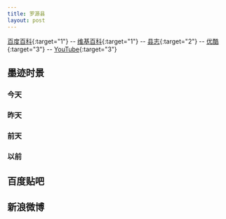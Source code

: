```yaml
---
title: 罗源县
layout: post
---
```

[百度百科](//baike.baidu.com/view/190654.htm){:target="1"} --
[维基百科](//zh.wikipedia.org/zh-hans/罗源){:target="1"} --
[县志](//vdisk.weibo.com/s/uaZyCAQu-lwfJ){:target="2"} --
[优酷](//www.soku.com/v?keyword=罗源&f=1&kb=010200000000000__罗源&_rp=14811861002844AY){:target="3"} --
[YouTube](//www.youtube.com/results?sp=CAI%253D&q=罗源){:target="3"}


## 墨迹时景  

### 今天  
<div id="moji_today"><ul></ul></div>  

### 昨天  
<div id="moji_yesterday"><ul></ul></div>  

### 前天  
<div id="moji_before_yesterday"><ul></ul></div>  

### 以前  
<div id="moji_past"><ul></ul></div>  

## 百度贴吧  
<div id="luoyuan_baidu"></div>  

## 新浪微博  
<div id="luoyuan_sina"></div>  

<script type="text/javascript">
window.addEventListener('load', function(){
    $("div[id^='moji_']").bind("cat",function(index,picture){
        var cdn = "//cdn.moji002.com/images/webp/simgs/";
        var title = picture.location +"----"+ new Date(picture.create_time).toLocaleString();
        var style = picture.width > picture.height ? "width:100%" :"width:400px";
        $(this).children("ul").append($("<li><span>"+title+"</span><br /><img src="+cdn+picture.path+" style="+style+"><br /><br /></li>"));
    });
    var data = {
        "common": {
            "uid": "360383231",
            "platform": "Android",
            "language": "CN"
        },
        "params": {
            "is_webp": 1,
            "city_id": "1770",
            "page_length": 20,
            "page_past": 0,
            "is_wifi": 1
        },
        "Method": "POST",
        "ContentType": "json",
        "Url": "http://ugc.moji001.com/sns/json/liveview/timeline/city"
    };
    var api = "http://api.xjjfly.com/public/jsonp.php";
    $.ajax({
        type: "get",
        async: true,
        url: api,
        data: data,
        dataType: "jsonp",
        success: function(data) {
            var now = new Date();
            var year = now.getFullYear();
            var month= now.getMonth();
            var day  = now.getDate();
            var yesterday = new Date(year, month, day);
            var before_yesterday = new Date(year, month, day-1);
            var past = new Date(year, month, day-2);
            var cat = [
            function( picture ){
                return picture.create_time < now && picture.create_time>yesterday ;
            },function( picture ){
                return picture.create_time < yesterday && picture.create_time>before_yesterday;
            },function( picture ){
                return picture.create_time < before_yesterday && picture.create_time>past;
            }];
            data["picture_list"].forEach(function(picture){
                cat.some(function(handler,index){
                    return handler(picture) && $("div[id^='moji_']").eq(index).trigger("cat",picture);
                }) || $("div[id^='moji_']").eq(-1).trigger("cat",picture);
            })

        }
    })
});

window.addEventListener('load', function(){
    var api = "//api.xjjfly.com/luoyuan/baidu.php";
    $.ajax({
        type: "get",
        async: true,
        url: api,
        data: null,
        dataType: "jsonp",
        success:function(data){
            data.forEach(function(src,index){
                $("#luoyuan_baidu").append($("<img src=//crawler.xjjfly.com/"+src+"><br /><br />"))
            })
        }
    })
});

window.addEventListener('load', function(){
    var api = "//api.xjjfly.com/luoyuan/sina.php";
    $.ajax({
        type: "get",
        async: true,
        url: api,
        data: null,
        dataType: "jsonp",
        success:function(data){
            data.forEach(function(src){
                $("#luoyuan_sina").append($("<img src="+src+"><br /><br />"))
            })
        }
    })
});
</script>
